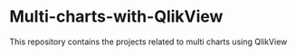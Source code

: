 # Multi-charts-with-QlikView
This repository contains the projects related to multi charts using QlikView
